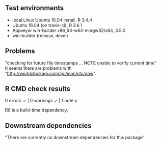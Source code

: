 ## Test environments

* local Linux Ubuntu 18.04 install, R 3.4.4
* Ubuntu 16.04 (on travis-ci), R 3.6.1
* Appveyor win-builder x86_64-w64-mingw32/x64, 3.5.0
* win-builder (release, devel)

## Problems

"checking for future file timestamps ... NOTE
  unable to verify current time"
It seems there are problems with "http://worldclockapi.com/api/json/utc/now".

## R CMD check results
0 errors ✓ | 0 warnings ✓ | 1 note x

R6 is a build-time dependency.

## Downstream dependencies
"There are currently no downstream dependencies for this package"
